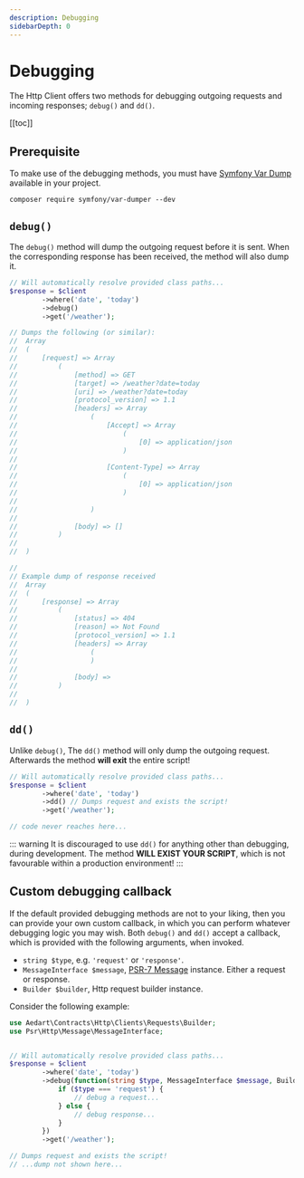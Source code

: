 ```yaml
---
description: Debugging
sidebarDepth: 0
---
```


# Debugging

The Http Client offers two methods for debugging outgoing requests and incoming responses; `debug()` and `dd()`.

[[toc]]

## Prerequisite

To make use of the debugging methods, you must have [Symfony Var Dump](https://github.com/symfony/var-dumper) available in your project. 

```shell
composer require symfony/var-dumper --dev
```

## `debug()`

The `debug()` method will dump the outgoing request before it is sent.
When the corresponding response has been received, the method will also dump it.  

```php
// Will automatically resolve provided class paths...
$response = $client
        ->where('date', 'today')
        ->debug()
        ->get('/weather');

// Dumps the following (or similar):
//  Array
//  (
//      [request] => Array
//          (
//              [method] => GET
//              [target] => /weather?date=today
//              [uri] => /weather?date=today
//              [protocol_version] => 1.1
//              [headers] => Array
//                  (  
//                      [Accept] => Array
//                          (
//                              [0] => application/json
//                          )
//  
//                      [Content-Type] => Array
//                          (
//                              [0] => application/json
//                          )
//  
//                  )
//  
//              [body] => []
//          )
//  
//  )

// 
// Example dump of response received 
//  Array
//  (
//      [response] => Array
//          (
//              [status] => 404
//              [reason] => Not Found
//              [protocol_version] => 1.1
//              [headers] => Array
//                  (
//                  )
//  
//              [body] => 
//          )
//  
//  )
```

## `dd()`

Unlike `debug()`, The `dd()` method will only dump the outgoing request.
Afterwards the method **will exit** the entire script!

```php
// Will automatically resolve provided class paths...
$response = $client
        ->where('date', 'today')
        ->dd() // Dumps request and exists the script!
        ->get('/weather');

// code never reaches here...
``` 

::: warning
It is discouraged to use `dd()` for anything other than debugging, during development.
The method **WILL EXIST YOUR SCRIPT**, which is not favourable within a production environment!
:::

## Custom debugging callback

If the default provided debugging methods are not to your liking, then you can provide your own custom callback, in which you can perform whatever debugging logic you may wish.
Both `debug()` and `dd()` accept a callback, which is provided with the following arguments, when invoked.

* `string $type`, e.g. `'request'` or `'response'`.
* `MessageInterface $message`, [PSR-7 Message](https://www.php-fig.org/psr/psr-7/#31-psrhttpmessagemessageinterface) instance. Either a request or response.
* `Builder $builder`, Http request builder instance.

Consider the following example:

```php
use Aedart\Contracts\Http\Clients\Requests\Builder;
use Psr\Http\Message\MessageInterface;


// Will automatically resolve provided class paths...
$response = $client
        ->where('date', 'today')
        ->debug(function(string $type, MessageInterface $message, Builder $builder) {
            if ($type === 'request') {
                // debug a request...
            } else {
                // debug response...
            }       
        })
        ->get('/weather');

// Dumps request and exists the script!
// ...dump not shown here...
```
